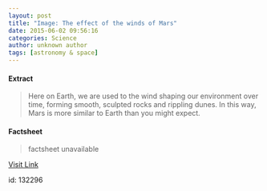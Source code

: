 ```yaml
---
layout: post
title: "Image: The effect of the winds of Mars"
date: 2015-06-02 09:56:16
categories: Science
author: unknown author
tags: [astronomy & space]
---
```



#### Extract
>Here on Earth, we are used to the wind shaping our environment over time, forming smooth, sculpted rocks and rippling dunes. In this way, Mars is more similar to Earth than you might expect.

#### Factsheet
>factsheet unavailable

[Visit Link](http://phys.org/news352443370.html)

id:  132296
